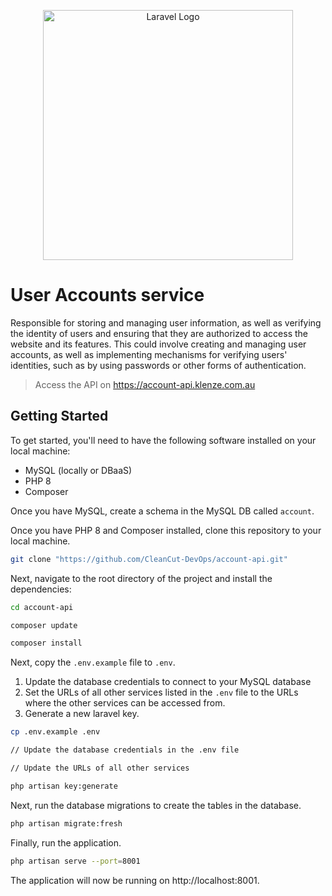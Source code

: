 <p align="center"><a href="https://laravel.com" target="_blank"><img src="https://raw.githubusercontent.com/laravel/art/master/logo-lockup/5%20SVG/2%20CMYK/1%20Full%20Color/laravel-logolockup-cmyk-red.svg" width="400" alt="Laravel Logo"></a></p>

# User Accounts service

Responsible for storing and managing user information, as well as verifying the identity of users and ensuring that they
are authorized to access the website and its features. This could involve creating and managing user accounts, as well
as implementing mechanisms for verifying users' identities, such as by using passwords or other forms of authentication.

> Access the API on https://account-api.klenze.com.au

## Getting Started

To get started, you'll need to have the following software installed on your local machine:

-   MySQL (locally or DBaaS)
-   PHP 8
-   Composer

Once you have MySQL, create a schema in the MySQL DB called `account`.

Once you have PHP 8 and Composer installed, clone this repository to your local machine.

```bash
git clone "https://github.com/CleanCut-DevOps/account-api.git"
```

Next, navigate to the root directory of the project and install the dependencies:

```bash
cd account-api

composer update

composer install
```

Next, copy the `.env.example` file to `.env`.

1. Update the database credentials to connect to your MySQL database
2. Set the URLs of all other services listed in the `.env` file to the URLs where the other services can be accessed
   from.
3. Generate a new laravel key.

```bash
cp .env.example .env

// Update the database credentials in the .env file

// Update the URLs of all other services

php artisan key:generate
```

Next, run the database migrations to create the tables in the database.

```bash
php artisan migrate:fresh
```

Finally, run the application.

```bash
php artisan serve --port=8001
```

The application will now be running on http://localhost:8001.
